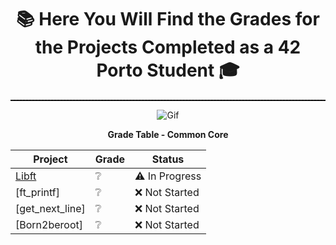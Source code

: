 <div align="center">
<p align="center">
  
  # 📚 Here You Will Find the Grades for the Projects Completed as a 42 Porto Student 🎓

  <hr style="border: none; border-top: 1px dashed #000;">
  <img src="https://images-wixmp-ed30a86b8c4ca887773594c2.wixmp.com/f/a092967a-65ef-4e06-a7da-88fdd693bd29/dchc9cy-aa4dd4d2-f41c-4c18-b213-a22b15a19f08.gif?token=eyJ0eXAiOiJKV1QiLCJhbGciOiJIUzI1NiJ9.eyJzdWIiOiJ1cm46YXBwOjdlMGQxODg5ODIyNjQzNzNhNWYwZDQxNWVhMGQyNmUwIiwiaXNzIjoidXJuOmFwcDo3ZTBkMTg4OTgyMjY0MzczYTVmMGQ0MTVlYTBkMjZlMCIsIm9iaiI6W1t7InBhdGgiOiJcL2ZcL2EwOTI5NjdhLTY1ZWYtNGUwNi1hN2RhLTg4ZmRkNjkzYmQyOVwvZGNoYzljeS1hYTRkZDRkMi1mNDFjLTRjMTgtYjIxMy1hMjJiMTVhMTlmMDguZ2lmIn1dXSwiYXVkIjpbInVybjpzZXJ2aWNlOmZpbGUuZG93bmxvYWQiXX0.xXxzKCqEhKEwMb1zk5voEc1pWyRa0GrKb57qCpX5IbM" alt="Gif">
</p>
</div>
</div>





<div align="center">
  
**Grade Table - Common Core**

| Project   | Grade   | Status        |
|---------------------|--------|---------------|
| [Libft](https://github.com/kiureeex/libft) | ❔   | ⚠️ In Progress   |
| [ft_printf] | ❔    | ❌ Not Started|
| [get_next_line] | ❔     | ❌ Not Started|
| [Born2beroot]     | ❔    | ❌ Not Started   |

</div>
